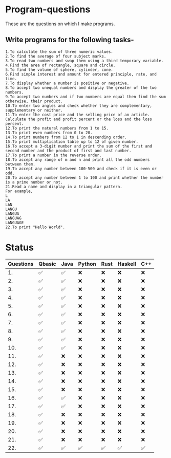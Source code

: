 # Program-questions
These are the questions on which I make programs.
## Write programs for the following tasks-

    1.To calculate the sum of three numeric values.
    2.To find the average of four subject marks.
    3.To read two numbers and swap them using a third temporary variable.
    4.Find the area of rectangle, square and circle.
    5.To find the volume of sphere, cylinder, cone.
    6.Find simple interest and amount for entered principle, rate, and time.
    7.To display whether a number is positive or negative.
    8.To accept two unequal numbers and display the greater of the two numbers. 
    9.To accept two numbers and if two numbers are equal then find the sum otherwise, their product.
    10.To enter two angles and check whether they are complementary, supplementary or neither.
    11.To enter the cost price and the selling price of an article. Calculate the profit and profit percent or the loss and the loss percent.
    12.To print the natural numbers from 1 to 15.
    13.To print even numbers from 0 to 20.
    14.To print numbers from 12 to 1 in descending order.
    15.To print multiplication table up to 12 of given number.
    16.To accept a 3-digit number and print the sum of the first and second number and the product of first and last number.
    17.To print a number in the reverse order.
    18.To accept any range of m and n and print all the odd numbers between them. 
    19.To accept any number between 100-500 and check if it is even or odd.
    20.To accept any number between 1 to 100 and print whether the number is a prime number or not.
    21.Read a name and display in a triangular pattern.
    For example,
    L
    LA
    LAN
    LANGU
    LANGUA
    LANGUAG
    LANGUAGE
    22.To print "Hello World".

# Status
| Questions | Qbasic | Java | Python | Rust | Haskell | C++ |
|-|-|-|-|-|-|-|
|1.| ✅ | ✅ | ❌ | ❌ | ❌ | ❌ | ❌ | ❌ |
|2.| ✅ | ✅ | ❌ | ❌ | ❌ | ❌ | ❌ | ❌ |
|3.| ✅ | ✅ | ❌ | ❌ | ❌ | ❌ | ❌ | ❌ |
|4.| ✅ | ✅ | ❌ | ❌ | ❌ | ❌ | ❌ | ❌ |
|5.| ✅ | ✅ | ❌ | ❌ | ❌ | ❌ | ❌ | ❌ |
|6.| ✅ | ✅ | ❌ | ❌ | ❌ | ❌ | ❌ | ❌ |
|7.| ✅ | ✅ | ❌ | ❌ | ❌ | ❌ | ❌ | ❌ |
|8.| ✅ | ✅ | ❌ | ❌ | ❌ | ❌ | ❌ | ❌ |
|9.| ✅ | ✅ | ❌ | ❌ | ❌ | ❌ | ❌ | ❌ |
|10.| ✅ | ✅ | ❌ | ❌ | ❌ | ❌ | ❌ | ❌ |
|11.| ✅ | ❌ | ❌ | ❌ | ❌ | ❌ | ❌ | ❌ |
|12.| ✅ | ❌| ❌ | ❌ | ❌ | ❌ | ❌ | ❌ |
|13.| ✅ | ❌ | ❌ | ❌ | ❌ | ❌ | ❌ | ❌ |
|14.| ✅ | ❌ | ❌ | ❌ | ❌ | ❌ | ❌ | ❌ |
|15.| ✅ | ❌ | ❌ | ❌ | ❌ | ❌ | ❌ | ❌ |
|16.| ✅ | ✅ | ❌ | ❌ | ❌ | ❌ | ❌ | ❌ |
|17.| ✅ | ✅ | ❌ | ❌ | ❌ | ❌ | ❌ | ❌ |
|18.| ✅ | ❌ | ❌ | ❌ | ❌ | ❌ | ❌ | ❌ |
|19.| ✅ | ❌ | ❌ | ❌ | ❌ | ❌ | ❌ | ❌ |
|20.| ✅ | ❌| ❌ | ❌ | ❌ | ❌ | ❌ | ❌ |
|21.| ✅ | ❌| ❌ | ❌ | ❌ | ❌ | ❌ | ❌ |
|22.| ✅ | ✅ | ✅ | ✅ | ✅ | ✅ | ✅ | ✅ |

